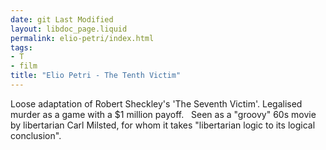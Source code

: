 ```yaml
---
date: git Last Modified
layout: libdoc_page.liquid
permalink: elio-petri/index.html
tags:
- T
- film
title: "Elio Petri - The Tenth Victim"
---
```


Loose adaptation of Robert Sheckley's 'The Seventh  Victim'. Legalised murder as a game with a $1 million payoff.
 
Seen as a "groovy" 60s movie by libertarian Carl Milsted,  for whom it takes "libertarian logic to its logical conclusion".